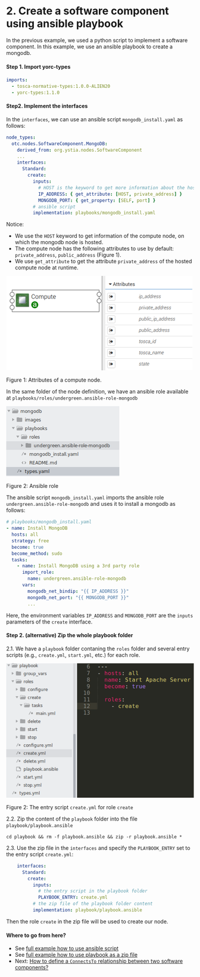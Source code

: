 # 2. Create a software component using ansible playbook

In the previous example, we used a python script to implement a software component. In this example, we use an ansible 
playbook to create a mongodb.

#### Step 1. Import yorc-types

```yaml
imports:
  - tosca-normative-types:1.0.0-ALIEN20
  - yorc-types:1.1.0
```

#### Step2. Implement the interfaces

In the `interfaces`, we can use an ansible script `mongodb_install.yaml` as follows:

```yaml
node_types:
  otc.nodes.SoftwareComponent.MongoDB:
    derived_from: org.ystia.nodes.SoftwareComponent
    ...
    interfaces:
      Standard:
        create:
          inputs:
            # HOST is the keyword to get more information about the hosted compute node at runtime
            IP_ADDRESS: { get_attribute: [HOST, private_address] }
            MONGODB_PORT: { get_property: [SELF, port] }
          # ansible script
          implementation: playbooks/mongodb_install.yaml
```

Notice:
* We use the `HOST` keyword to get information of the compute node, on which the mongodb node is hosted.
* The compute node has the following attributes to use by default: `private_address`, `public_address` (Figure 1).
* We use `get_attribute` to get the attribute `private_address` of the hosted compute node at runtime.

![](../images/compute_attributes.png "Compute attributes")

Figure 1: Attributes of a compute node.

In the same folder of the node definition, we have an ansible role available at `playbooks/roles/undergreen.ansible-role-mongodb`

![](../images/mongodb_ansible_directory.png "Compute attributes")

Figure 2: Ansible role

The ansible script `mongodb_install.yaml` imports the ansible role `undergreen.ansible-role-mongodb` and uses it to
install a mongodb as follows:

```yaml
# playbooks/mongodb_install.yaml
- name: Install MongoDB
  hosts: all
  strategy: free
  become: true
  become_method: sudo
  tasks:
    - name: Install MongoDB using a 3rd party role
      import_role:
        name: undergreen.ansible-role-mongodb
      vars:
        mongodb_net_bindip: "{{ IP_ADDRESS }}"
        mongodb_net_port: "{{ MONGODB_PORT }}"
        ...
```

Here, the environment variables `IP_ADDRESS` and `MONGODB_PORT` are the `inputs` parameters of the `create` interface.

#### Step 2. (alternative) Zip the whole playbook folder

2.1. We have a `playbook` folder contaning the `roles` folder and several entry scripts (e.g., `create.yml`, `start.yml`,
etc.) for each role.

![](../images/zip_playbook.png "Playbook")

Figure 2: The entry script `create.yml` for role `create`

2.2. Zip the content of the `playbook` folder into the file `playbook/playbook.ansible`

```shell script
cd playbook && rm -f playbook.ansible && zip -r playbook.ansible *
```

2.3. Use the zip file in the `interfaces` and specify the `PLAYBOOK_ENTRY` set to the entry script `create.yml`:

```yaml
    interfaces:
      Standard:
        create:
          inputs:
            # the entry script in the playbook folder
            PLAYBOOK_ENTRY: create.yml
          # the zip file of the playbook folder content
          implementation: playbook/playbook.ansible
```

Then the role `create` in the zip file will be used to create our node.

#### Where to go from here?

* See [full example how to use ansible script](../examples/mongodb/types.yaml "Ansible example")
* See [full example how to use playbook as a zip file](../examples/apache/types.yml "Playbook example")
* Next: [How to define a `ConnectsTo` relationship between two software components?](Basic_Relationship_ConnectsTo.md "Relationship depands on example")